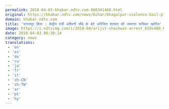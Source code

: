 ```yaml
---
permalink: 2018-04-03-khabar.ndtv.com-866341468.html
original: https://khabar.ndtv.com/news/bihar/bhagalpur-violence-bail-plea-of-arijit-shashwat-rejected-by-court-1832104
domain: khabar.ndtv.com
title: 'भागलपुर हिंसा : केंद्रीय मंत्री अश्विनी चौबे के बेटे अरिजित शाश्वत की जमानत याचिका खारिज'
image: https://i.ndtvimg.com/i/2018-04/arijit-shashwat-arrest_650x400_61522550960.jpg
date: 2018-04-03 06:30:14
category: news
translations: 
 - 'en'
 - 'es'
 - 'de'
 - 'ru'
 - 'ja'
 - 'fr'
 - 'it'
 - 'zh-CN'
 - 'zh-TW'
 - 'ar'
 - 'pt'
 - 'hy'
---
```


